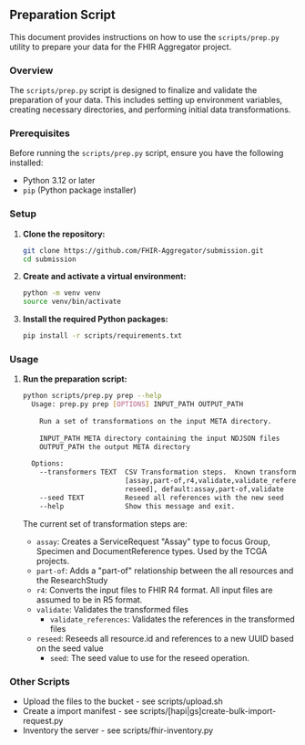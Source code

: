 ## Preparation Script

This document provides instructions on how to use the `scripts/prep.py` utility to prepare your data for the FHIR Aggregator project.

### Overview

The `scripts/prep.py` script is designed to finalize and validate the preparation of your data. 
This includes setting up environment variables, creating necessary directories, and performing initial data transformations.

### Prerequisites

Before running the `scripts/prep.py` script, ensure you have the following installed:

- Python 3.12 or later
- `pip` (Python package installer)

### Setup

1. **Clone the repository:**

    ```bash
    git clone https://github.com/FHIR-Aggregator/submission.git
    cd submission
    ```

2. **Create and activate a virtual environment:**

    ```bash
    python -m venv venv
    source venv/bin/activate
    ```

3. **Install the required Python packages:**

    ```bash
    pip install -r scripts/requirements.txt
    ```

### Usage

1. **Run the preparation script:**

    ```bash
    python scripts/prep.py prep --help
      Usage: prep.py prep [OPTIONS] INPUT_PATH OUTPUT_PATH
      
        Run a set of transformations on the input META directory.
      
        INPUT_PATH META directory containing the input NDJSON files
        OUTPUT_PATH the output META directory
      
      Options:
        --transformers TEXT  CSV Transformation steps.  Known transformations:
                             [assay,part-of,r4,validate,validate_references,
                             reseed], default:assay,part-of,validate
        --seed TEXT          Reseed all references with the new seed
        --help               Show this message and exit.
   
    ```

    The current set of transformation steps are:
    - `assay`: Creates a ServiceRequest "Assay" type to focus Group, Specimen and DocumentReference types.  Used by the TCGA projects.
    - `part-of`: Adds a "part-of" relationship between the all resources and the ResearchStudy
    - `r4`: Converts the input files to FHIR R4 format.  All input files are assumed to be in R5 format.
    - `validate`: Validates the transformed files
      - `validate_references`: Validates the references in the transformed files
    - `reseed`: Reseeds all resource.id and references to a new UUID based on the seed value
      - `seed`: The seed value to use for the reseed operation.

### Other Scripts

- Upload the files to the bucket - see scripts/upload.sh
- Create a import manifest - see scripts/[hapi|gs]create-bulk-import-request.py
- Inventory the server - see scripts/fhir-inventory.py

